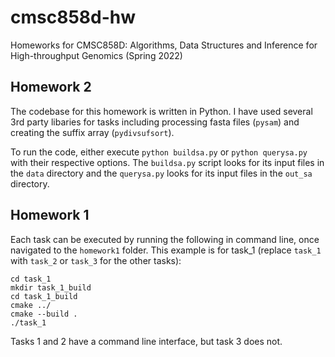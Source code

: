 # cmsc858d-hw
Homeworks for CMSC858D: Algorithms, Data Structures and Inference for High-throughput Genomics (Spring 2022)

## Homework 2

The codebase for this homework is written in Python. I have used several 3rd party libaries for tasks including processing fasta files (`pysam`) and creating the suffix array (`pydivsufsort`).

To run the code, either execute `python buildsa.py` or `python querysa.py` with their respective options. The `buildsa.py` script looks for its input files in the `data` directory and the `querysa.py` looks for its input files in the `out_sa` directory.

## Homework 1

Each task can be executed by running the following in command line, once navigated to the `homework1` folder. This example is for task_1 (replace `task_1` with `task_2` or `task_3` for the other tasks):
```
cd task_1
mkdir task_1_build
cd task_1_build
cmake ../
cmake --build .
./task_1
```

Tasks 1 and 2 have a command line interface, but task 3 does not.
